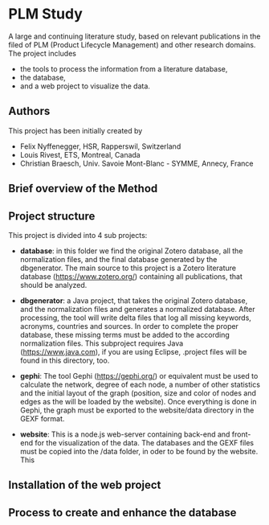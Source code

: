 # PLM Study
A large and continuing literature study, based on relevant publications in the filed of PLM (Product Lifecycle Management) and other research domains. 
The project includes 
 * the tools to process the information from a literature database, 
 * the database,
 * and a web project to visualize the data.

## Authors
This project has been initially created by

* Felix Nyffenegger, HSR, Rapperswil, Switzerland
* Louis Rivest, ETS, Montreal, Canada
* Christian Braesch, Univ. Savoie Mont-Blanc - SYMME, Annecy, France

## Brief overview of the Method

## Project structure

This project is divided into 4 sub projects:

* __database__: in this folder we find the original Zotero database, all the normalization files, and the final database generated by the dbgenerator. The main source to this project is a Zotero literature database (https://www.zotero.org/) containing all publications, that should be analyzed.

* __dbgenerator__: a Java project, that takes the original Zotero database, and the normalization files and generates a normalized database. After processing, the tool will write delta files that log all missing keywords, acronyms, countries and sources. In order to complete the proper database, these missing terms must be added to the according normalization files. This subproject requires Java (https://www.java.com), if you are using Eclipse, .project files will be found in this directory, too.

* __gephi__: The tool Gephi (https://gephi.org/) or equivalent must be used to calculate the network, degree of each node, a number of other statistics and the initial layout of the graph (position, size and color of nodes and edges as the will be loaded by the website). Once everything is done in Gephi, the graph must be exported to the website/data directory in the GEXF format.

* __website__: This is a node.js web-server containing back-end and front-end for the visualization of the data. The databases and the GEXF files must be copied into the /data folder, in oder to be found by the website. This 



## Installation of the web project

## Process to create and enhance the database
